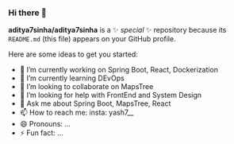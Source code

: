 ### Hi there 👋

**aditya7sinha/aditya7sinha** is a ✨ _special_ ✨ repository because its `README.md` (this file) appears on your GitHub profile.

Here are some ideas to get you started:

- 🔭 I’m currently working on Spring Boot, React, Dockerization
- 🌱 I’m currently learning DEvOps
- 👯 I’m looking to collaborate on MapsTree
- 🤔 I’m looking for help with FrontEnd and System Design
- 💬 Ask me about Spring Boot, MapsTree, React
- 📫 How to reach me: insta: yash7__
- 😄 Pronouns: ...
- ⚡ Fun fact: ...

